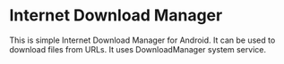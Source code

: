 # Internet Download Manager
This is simple Internet Download Manager for Android. It can be used to download files from URLs. It uses DownloadManager system service.

